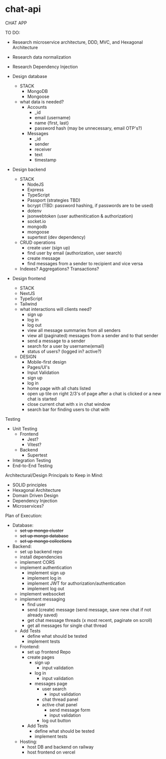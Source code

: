 # chat-api

CHAT APP

TO DO:
 - Research microservice architecture, DDD, MVC, and Hexagonal Architecture
 - Research data normalization
 - Research Dependency Injection

 - Design database
     - STACK
       - MongoDB
       - Mongoose
     - what data is needed?
       - Accounts
         - _id
         - email (username)
         - name {first, last}
         - password hash (may be unnecessary, email OTP's?)
       - Messages
         - _id
         - sender
         - receiver
         - text
         - timestamp
          
 -  Design backend
    - STACK
      - NodeJS
      - Express
      - TypeScript
      - Passport (strategies TBD)
      - bcrypt (TBD: password hashing, if passwords are to be used)
      - dotenv
      - jsonwebtoken (user authenitication & authorization)
      - socket.io
      - mongodb
      - mongoose
      - supertest (dev dependency)
    - CRUD operations
       - create user (sign up)
       - find user by email (authorization, user search)
       - create message
       - find messages from a sender to recipient and vice versa
    - Indexes? Aggregations? Transactions?
     
 -  Design frontend
     -  STACK
       - NextJS
       - TypeScript
       - Tailwind 
     - what interactions will clients need?
       - sign up
       - log in
       - log out
       - view all message summaries from all senders
       - view all (paginated) messages from a sender and to that sender
       - send a message to a sender
       - search for a user by username(email)
       - status of users? (logged in? active?)
     - DESIGN
       - Mobile-first design
       - Pages/UI's
       - Input Validation
       - sign up
       - log in
       - home page with all chats listed
       - open up tile on right 2/3's of page after a chat is clicked or a new chat is started
       - close current chat with x in chat window
       - search bar for finding users to chat with

Testing
 - Unit Testing
   - Frontend
     - Jest?
     - Vitest?
   - Backend
     - Supertest
 - Integration Testing
 - End-to-End Testing

Architectural/Design Principals to Keep in Mind:
 - SOLID principles
 - Hexagonal Architecture
 - Domain Driven Design
 - Dependency Injection
 - Microservices?


Plan of Execution:
 - Database:
   - ~~set up mongo cluster~~
   - ~~set up mongo database~~
   - ~~set up mongo collections~~
 - Backend:
   - set up backend repo
   - install dependencies
   - implement CORS
   - implement authentication
     - implement sign up
     - implement log in
     - implement JWT for authorization/authentication
     - implement log out
   - implement websocket
   - implement messaging
     - find user
     - send (create) message (send message, save new chat if not already saved)
     - get chat message threads (x most recent, paginate on scroll)
     - get all messages for single chat thread
   - Add Tests
     - define what should be tested
     - implement tests
   - Frontend:
     - set up frontend Repo
     - create pages
       - sign up
         - input validation
       - log in
         - input validation
       - messages page
         - user search
           - input validation
         - chat thread panel
         - active chat panel
           - send message form
            - input validation
         - log out button
     - Add Tests
       - define what should be tested
       - implement tests
   - Hosting:
     - host DB and backend on railway
     - host frontend on vercel 
